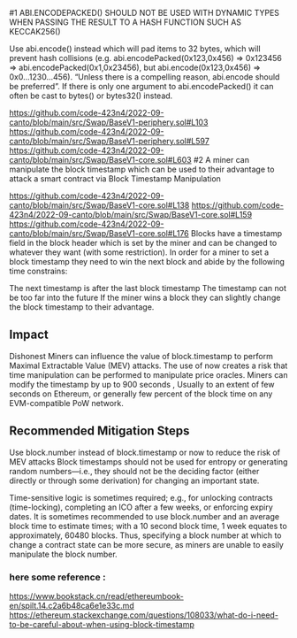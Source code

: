  #1 ABI.ENCODEPACKED() SHOULD NOT BE USED WITH DYNAMIC TYPES WHEN PASSING THE RESULT TO A HASH FUNCTION SUCH AS KECCAK256() 

Use abi.encode() instead which will pad items to 32 bytes, which will prevent hash collisions (e.g. abi.encodePacked(0x123,0x456) => 0x123456 => abi.encodePacked(0x1,0x23456), but abi.encode(0x123,0x456) => 0x0...1230...456). “Unless there is a compelling reason, abi.encode should be preferred”. If there is only one argument to abi.encodePacked() it can often be cast to bytes() or bytes32() instead.

https://github.com/code-423n4/2022-09-canto/blob/main/src/Swap/BaseV1-periphery.sol#L103
https://github.com/code-423n4/2022-09-canto/blob/main/src/Swap/BaseV1-periphery.sol#L597
https://github.com/code-423n4/2022-09-canto/blob/main/src/Swap/BaseV1-core.sol#L603
#2 A miner can manipulate the block timestamp which can be used to their advantage to attack a smart contract via Block Timestamp Manipulation

https://github.com/code-423n4/2022-09-canto/blob/main/src/Swap/BaseV1-core.sol#L138 
https://github.com/code-423n4/2022-09-canto/blob/main/src/Swap/BaseV1-core.sol#L159
https://github.com/code-423n4/2022-09-canto/blob/main/src/Swap/BaseV1-core.sol#L176
Blocks have a timestamp field in the block header which is set by the miner and can be changed to whatever they want (with some restriction). In order for a miner to set a block timestamp they need to win the next block and abide by the following time constrains:

The next timestamp is after the last block timestamp
The timestamp can not be too far into the future
If the miner wins a block they can slightly change the block timestamp to their advantage.

## Impact
Dishonest  Miners can influence the value of block.timestamp to perform Maximal Extractable Value (MEV) attacks.
The use of now creates a risk that time manipulation can be performed to manipulate price oracles. Miners can modify the timestamp by up to 900 seconds , Usually to an extent of few seconds on Ethereum, or generally few percent of the block time on any EVM-compatible PoW network.

## Recommended Mitigation Steps
Use block.number instead of  block.timestamp or now to reduce the risk of
MEV attacks 
Block timestamps should not be used for entropy or generating random numbers—i.e., they should not be the deciding factor (either directly or through some derivation) for changing an important state.

Time-sensitive logic is sometimes required; e.g., for unlocking contracts (time-locking), completing an ICO after a few weeks, or enforcing expiry dates. It is sometimes recommended to use block.number and an average block time to estimate times; with a 10 second block time, 1 week equates to approximately, 60480 blocks. Thus, specifying a block number at which to change a contract state can be more secure, as miners are unable to easily manipulate the block number.

### here some reference :
https://www.bookstack.cn/read/ethereumbook-en/spilt.14.c2a6b48ca6e1e33c.md
https://ethereum.stackexchange.com/questions/108033/what-do-i-need-to-be-careful-about-when-using-block-timestamp

